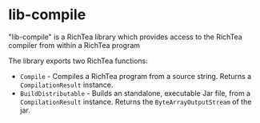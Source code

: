 # lib-compile

"lib-compile" is a RichTea library which provides access to the RichTea compiler from within a RichTea program

The library exports two RichTea functions:

* `Compile` - Compiles a RichTea program from a source string.  Returns a `CompilationResult` instance.
* `BuildDistributable` - Builds an standalone, executable Jar file, from a `CompilationResult` instance.  Returns the `ByteArrayOutputStream` of the jar.
